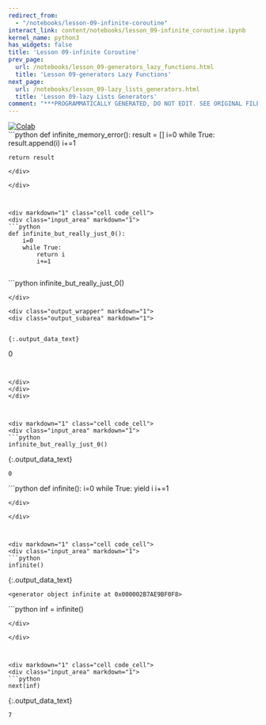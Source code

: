 ```yaml
---
redirect_from:
  - "/notebooks/lesson-09-infinite-coroutine"
interact_link: content/notebooks/lesson_09-infinite_coroutine.ipynb
kernel_name: python3
has_widgets: false
title: 'Lesson 09-infinite Coroutine'
prev_page:
  url: /notebooks/lesson_09-generators_lazy_functions.html
  title: 'Lesson 09-generators Lazy Functions'
next_page:
  url: /notebooks/lesson_09-lazy_lists_generators.html
  title: 'Lesson 09-lazy Lists Generators'
comment: "***PROGRAMMATICALLY GENERATED, DO NOT EDIT. SEE ORIGINAL FILES IN /content***"
---
```

<a href="https://colab.research.google.com/github/aviadr1/learn-python/blob/master/live%20class%20demonstrations/lesson%2009%20-%20infinite%20coroutine.ipynb" target="_blank">
<img src="https://colab.research.google.com/assets/colab-badge.svg" 
     title="Open this file in Google Colab" alt="Colab"/>
</a>




<div markdown="1" class="cell code_cell">
<div class="input_area" markdown="1">
```python
def infinite_memory_error():
    result = []
    i=0
    while True:
        result.append(i)
        i+=1
        
    return result


```
</div>

</div>



<div markdown="1" class="cell code_cell">
<div class="input_area" markdown="1">
```python
def infinite_but_really_just_0():
    i=0
    while True:
        return i
        i+=1


```
</div>

</div>



<div markdown="1" class="cell code_cell">
<div class="input_area" markdown="1">
```python
infinite_but_really_just_0()

```
</div>

<div class="output_wrapper" markdown="1">
<div class="output_subarea" markdown="1">


{:.output_data_text}
```
0
```


</div>
</div>
</div>



<div markdown="1" class="cell code_cell">
<div class="input_area" markdown="1">
```python
infinite_but_really_just_0()

```
</div>

<div class="output_wrapper" markdown="1">
<div class="output_subarea" markdown="1">


{:.output_data_text}
```
0
```


</div>
</div>
</div>



<div markdown="1" class="cell code_cell">
<div class="input_area" markdown="1">
```python
def infinite():
    i=0
    while True:
        yield i
        i+=1

```
</div>

</div>



<div markdown="1" class="cell code_cell">
<div class="input_area" markdown="1">
```python
infinite()

```
</div>

<div class="output_wrapper" markdown="1">
<div class="output_subarea" markdown="1">


{:.output_data_text}
```
<generator object infinite at 0x000002B7AE9BF0F8>
```


</div>
</div>
</div>



<div markdown="1" class="cell code_cell">
<div class="input_area" markdown="1">
```python
inf = infinite()

```
</div>

</div>



<div markdown="1" class="cell code_cell">
<div class="input_area" markdown="1">
```python
next(inf)

```
</div>

<div class="output_wrapper" markdown="1">
<div class="output_subarea" markdown="1">


{:.output_data_text}
```
7
```


</div>
</div>
</div>

